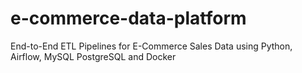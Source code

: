 # e-commerce-data-platform
End-to-End ETL Pipelines for E-Commerce Sales Data using Python, Airflow, MySQL PostgreSQL and Docker
